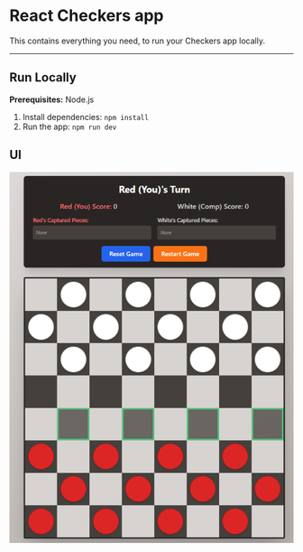 # React Checkers app

This contains everything you need, to run your Checkers app locally.

---

## Run Locally

**Prerequisites:**  Node.js

1. Install dependencies:
   `npm install`
2. Run the app:
   `npm run dev`

## UI

![Checkers](assets/checkers-game.png)

